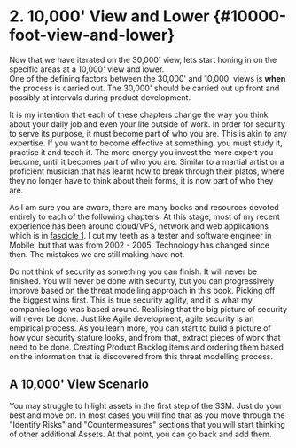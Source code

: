 # 2. 10,000' View and Lower {#10000-foot-view-and-lower}

Now that we have iterated on the 30,000' view, lets start honing in on the specific areas at a 10,000' view and lower.  
One of the defining factors between the 30,000' and 10,000' views is **when** the process is carried out. The 30,000' should be carried out up front and possibly at intervals during product development.  

It is my intention that each of these chapters change the way you think about your daily job and even your life outside of work. In order for security to serve its purpose, it must become part of who you are. This is akin to any expertise. If you want to become effective at something, you must study it, practise it and teach it. The more energy you invest the more expert you become, until it becomes part of who you are. Similar to a martial artist or a proficient musician that has learnt how to break through their platos, where they no longer have to think about their forms, it is now part of who they are.

As I am sure you are aware, there are many books and resources devoted entirely to each of the following chapters. At this stage, most of my recent experience has been around cloud/VPS, network and web applications which is in [fascicle 1](https://leanpub.com/holistic-infosec-for-web-developers-fascicle1-vps-network-cloud-webapplications). I cut my teeth as a tester and software engineer in Mobile, but that was from 2002 - 2005. Technology has changed since then. The mistakes we are still making have not.

Do not think of security as something you can finish. It will never be finished. You will never be done with security, but you can progressively improve based on the threat modelling approach in this book. Picking off the biggest wins first. This is true security agility, and it is what my companies logo was based around. Realising that the big picture of security will never be done. Just like Agile development, agile security is an empirical process. As you learn more, you can start to build a picture of how your security stature looks, and from that, extract pieces of work that need to be done. Creating Product Backlog items and ordering them based on the information that is discovered from this threat modelling process.

## A 10,000' View Scenario

You may struggle to hilight assets in the first step of the SSM. Just do your best and move on. In most cases you will find that as you move through the "Identify Risks" and "Countermeasures" sections that you will start thinking of other additional Assets. At that point, you can go back and add them.
